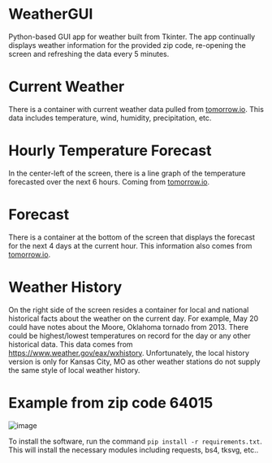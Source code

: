 # WeatherGUI
Python-based GUI app for weather built from Tkinter. The app continually displays weather information for the provided zip code, re-opening the screen and refreshing the data every 5 minutes. 

# Current Weather
There is a container with current weather data pulled from [tomorrow.io](https://www.tomorrow.io/). This data includes temperature, wind, humidity, precipitation, etc.

# Hourly Temperature Forecast
In the center-left of the screen, there is a line graph of the temperature forecasted over the next 6 hours. Coming from [tomorrow.io](https://www.tomorrow.io/).

# Forecast
There is a container at the bottom of the screen that displays the forecast for the next 4 days at the current hour. This information also comes from [tomorrow.io](https://www.tomorrow.io/).

# Weather History
On the right side of the screen resides a container for local and national historical facts about the weather on the current day. For example, May 20 could have notes about the Moore, Oklahoma tornado from 2013. There could be highest/lowest temperatures on record for the day or any other historical data. This data comes from https://www.weather.gov/eax/wxhistory. Unfortunately, the local history version is only for Kansas City, MO as other weather stations do not supply the same style of local weather history. 

# Example from zip code 64015
![image](https://github.com/user-attachments/assets/82992a32-d98a-460d-9394-bd8972fe72b9)

To install the software, run the command `pip install -r requirements.txt`. 
This will install the necessary modules including requests, bs4, tksvg, etc..
